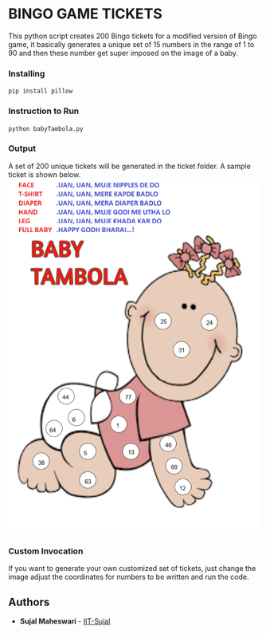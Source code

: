 # BINGO GAME TICKETS

This python script creates 200 Bingo tickets for a modified version of Bingo game, it basically generates a unique set of 15 numbers in the range of 1 to 90 and then these number get super imposed on the image of a baby.


### Installing


```
pip install pillow
```

### Instruction to Run

```
python babyTambola.py
```

### Output

A set of 200 unique tickets will be generated in the ticket folder. A sample ticket is shown below.
![screenshot](https://raw.githubusercontent.com/IIT-Sujal/Bingo-Game/master/tickets/1.png)

### Custom Invocation

If you want to generate your own customized set of tickets, just change the image adjust the coordinates for numbers to be written and run the code.

## Authors

* **Sujal Maheswari** - [IIT-Sujal](https://github.com/IIT-Sujal)

